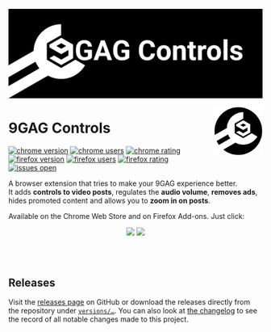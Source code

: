 ![banner image](/images/banner/git.png)

<img src="/src/icons/256.png" alt="Google Inc. logo" title="9GAG Controls" align="right" height="96" width="96" />

# 9GAG Controls
[![chrome version][chromeVersionImg]][chromeWebStore]
[![chrome users][chromeUsersImg]][chromeWebStore]
[![chrome rating][chromeRatingImg]][chromeWebStore]
[![firefox version][mozillaVersionImg]][mozillaAddon]
[![firefox users][mozillaUsersImg]][mozillaAddon]
[![firefox rating][mozillaRatingImg]][mozillaAddon]
[![issues open][issuesImg]][issues]


A browser extension that tries to make your 9GAG experience better.  
It adds **controls to video posts**, regulates the **audio volume**, **removes ads**, hides promoted content and allows you to **zoom in on posts**.

Available on the Chrome Web Store and on Firefox Add-ons. Just click:

<p align="center">
  <a href="https://chrome.google.com/webstore/detail/9gag-controls/ggaflcnplcdgjodokhjdefdobpdhdnjm"><img src="https://img.shields.io/badge/-install%20on%20Chrome-4184F4?style=for-the-badge&logo=google-chrome&logoColor=white"></a>
  <a href="https://addons.mozilla.org/de/firefox/addon/9gag-controls/"><img src="https://img.shields.io/badge/-install%20on%20Firefox-E66000?style=for-the-badge&logo=firefox-browser&logoColor=white"></a>
</p>

<br><br>

## Releases

Visit the [releases page][releases] on GitHub or download the releases directly from the repository under [`versions/…`](/versions/). You can also look at [the changelog](CHANGELOG.md) to see the record of all notable changes made to this project.


[chromeWebStore]: https://chrome.google.com/webstore/detail/9gag-controls/ggaflcnplcdgjodokhjdefdobpdhdnjm
[chromeVersionImg]: https://img.shields.io/chrome-web-store/v/ggaflcnplcdgjodokhjdefdobpdhdnjm?label=version&logo=google-chrome&logoColor=white&color=%23007ec6
[chromeUsersImg]: https://img.shields.io/chrome-web-store/users/ggaflcnplcdgjodokhjdefdobpdhdnjm?label=users&logo=google-chrome&logoColor=white&color=%23007ec6
[chromeRatingImg]: https://img.shields.io/chrome-web-store/stars/ggaflcnplcdgjodokhjdefdobpdhdnjm?label=rating&logo=google-chrome&logoColor=white&color=%23007ec6
[mozillaAddon]: https://addons.mozilla.org/de/firefox/addon/9gag-controls/
[mozillaVersionImg]: https://img.shields.io/amo/v/9gag-controls?label=version&logo=firefox-browser&logoColor=white&color=%23007ec6
[mozillaUsersImg]: https://img.shields.io/amo/users/9gag-controls?label=users&logo=firefox-browser&logoColor=white&color=%23007ec6
[mozillaRatingImg]: https://img.shields.io/amo/stars/9gag-controls?label=rating&logo=firefox-browser&logoColor=white&color=%23007ec6
[issues]: https://github.com/niklas-englert/9GAG-Controls/issues
[issuesImg]: https://img.shields.io/github/issues/niklas-englert/9GAG-Controls?label=open%20requests
[releases]: https://github.com/niklas-englert/9GAG-Controls/releases
